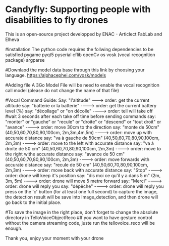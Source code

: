 # Candyfly: Supporting people with disabilities to fly drones

This is an open-source project developped by ENAC - Articlect FabLab and Elheva

#installation
The python code requires the follwing dependencies to be satisfied
pygame
pyqt5
pyserial
cflib
openCv
os
vosk (vocal recognition package)
argparse

#Downlaod the model data base through this link by choosing your language.
https://alphacephei.com/vosk/models

#Adding file
A 3Go Model File will be need to enable the vocal recognition call model (please do not change the name of that file)

#Vocal Command Guide:
Say:  "l'altitude"                                                                              --->  order: get the current altitude
say:  "batterie or la batterie"                                                                 ----> order: get the current battery level (%)
say:  "décollage" or "on décolle"                                                               ----> order: tell will take off
#wait 3 seconds after each take off time before sending commands
say:  "monter" or "gauche" or "recule" or "droite" or "descend" or "tout droit" or "avance"     ----> order: move 30cm to the direction 
say:  "monte de 50cm" (40,50,60,70,80,90,100cm, 2m,3m,4m,5m)                                    ----> order: move up with accurate distance
say:  "va à gauche de 50cm" (40,50,60,70,80,90,100cm, 2m,3m)                                    ----> order: move to the left with accurate distance
say:  "va à droite de 50 cm" (40,50,60,70,80,90,100cm, 2m,3m)                                   ----> order: move to the right withe accurate distance
say:  "avance de 50 cm" (40,50,60,70,80,90,100cm, 2m,3m)                                        ----> order: move forwards with accurate distance
say:  "recule de 50 cm" (40,50,60,70,80,90,100cm, 2m,3m)                                        ----> order: move back with accurate distance
say:  "Stop"                                                                                    ----> order: drone will keep it's position
say:  "dis moi ce qu'il y a dans 5 m" (2m, 3m, 5m)                                              ----> order: drone will move 5 metre forward 
say:  "Merci"                                                                                   ----> order: drone will reply you
say:  "dépêche"                                                                                 ----> order: drone will reply you
press on the 'c' button (for at least one full second) to capture the image, the detection result will be save into Image_detection, and then drone will go back to the initial place.

#To save the image in the right place, don't forget to change the absolute directory in TelloVoiceObjectReco
#If you want to have gesture control without the camera streaming code, juste run the tellovoice_reco will be enough.


Thank you, enjoy your moment with your drone